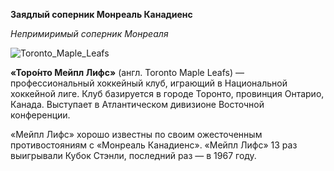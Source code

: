 **Заядлый соперник Монреаль Канадиенс**

*Непримиримый соперник Монреаля*

![Toronto_Maple_Leafs](Toronto_Maple_Leafs.jpg)

**«Торо́нто Мейпл Лифс»** (англ. Toronto Maple Leafs) — профессиональный хоккейный клуб, играющий в Национальной хоккейной лиге. Клуб базируется в городе Торонто, провинция Онтарио, Канада. Выступает в Атлантическом дивизионе Восточной конференции.

«Мейпл Лифс» хорошо известны по своим ожесточенным противостояниям с «Монреаль Канадиенс». «Мейпл Лифс» 13 раз выигрывали Кубок Стэнли, последний раз — в 1967 году.
